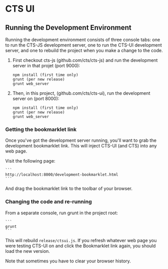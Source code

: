 CTS UI
======

Running the Development Environment
-----------------------------------

Running the development environment consists of three console tabs: one to run
the CTS-JS development server, one to run the CTS-UI development server, and
one to rebuild the project when you make a change to the code.

1. First checkout cts-js (github.com/cts/cts-js) and run the development server
   in that projet (port 9000):

     ```
     npm install (first time only)
     grunt (per new release)
     grunt web_server
     ```

2. Then, in this project, (github.com/cts/cts-ui), run the development server
   on (port 8000):

     ```
     npm install (first time only)
     grunt (per new release)
     grunt web_server
     ```

### Getting the bookmarklet link

Once you've got the development server running, you'll want to grab the
development bookmarklet link. This will inject CTS-UI (and CTS) into any web
page.

Visit the following page:

    ```
    http://localhost:8000/development-bookmarklet.html
    ```

And drag the bookmarklet link to the toolbar of your browser.

### Changing the code and re-running

From a separate console, run grunt in the project root:

    ```
    grunt
    ```

This will rebuild `release/ctsui.js`. If you refresh whatever web page you were
testing CTS-UI on and click the Bookmarklet link again, you should load the new
version.

Note that sometimes you have to clear your browser history.
